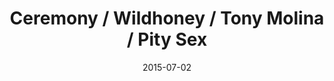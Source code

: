 ---
title: Ceremony / Wildhoney / Tony Molina / Pity Sex
location: Shea Stadium BK
date: 2015-07-02
---